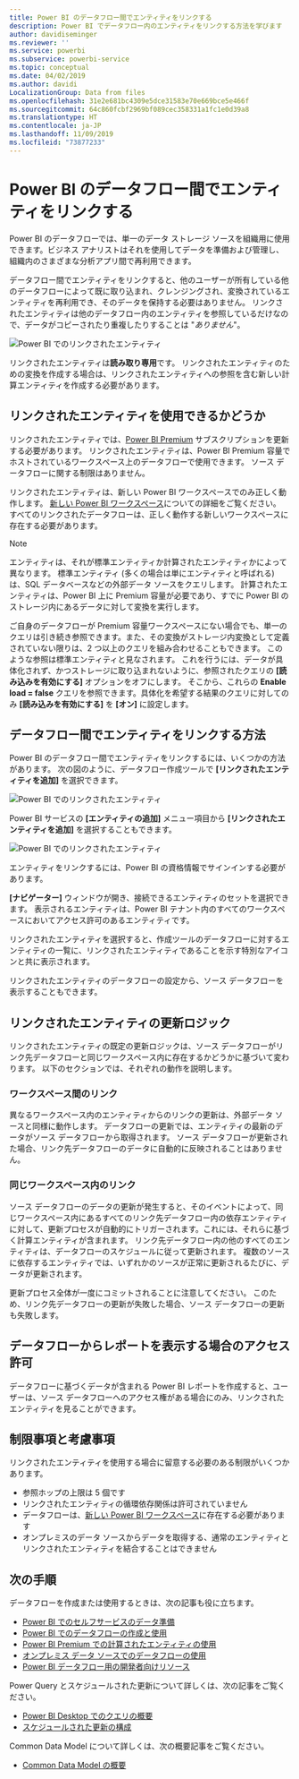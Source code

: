 ```yaml
---
title: Power BI のデータフロー間でエンティティをリンクする
description: Power BI でデータフロー内のエンティティをリンクする方法を学びます
author: davidiseminger
ms.reviewer: ''
ms.service: powerbi
ms.subservice: powerbi-service
ms.topic: conceptual
ms.date: 04/02/2019
ms.author: davidi
LocalizationGroup: Data from files
ms.openlocfilehash: 31e2e681bc4309e5dce31583e70e669bce5e466f
ms.sourcegitcommit: 64c860fcbf2969bf089cec358331a1fc1e0d39a8
ms.translationtype: HT
ms.contentlocale: ja-JP
ms.lasthandoff: 11/09/2019
ms.locfileid: "73877233"
---
```

# <a name="link-entities-between-dataflows-in-power-bi"></a>Power BI のデータフロー間でエンティティをリンクする

Power BI のデータフローでは、単一のデータ ストレージ ソースを組織用に使用できます。ビジネス アナリストはそれを使用してデータを準備および管理し、組織内のさまざまな分析アプリ間で再利用できます。 

データフロー間でエンティティをリンクすると、他のユーザーが所有している他のデータフローによって既に取り込まれ、クレンジングされ、変換されているエンティティを再利用でき、そのデータを保持する必要はありません。 リンクされたエンティティは他のデータフロー内のエンティティを参照しているだけなので、データがコピーされたり重複したりすることは "*ありません*"。

![Power BI でのリンクされたエンティティ](media/service-dataflows-linked-entities/linked-entities_00.png)

リンクされたエンティティは**読み取り専用**です。 リンクされたエンティティのための変換を作成する場合は、リンクされたエンティティへの参照を含む新しい計算エンティティを作成する必要があります。

## <a name="linked-entity-availability"></a>リンクされたエンティティを使用できるかどうか

リンクされたエンティティでは、[Power BI Premium](service-premium-what-is.md) サブスクリプションを更新する必要があります。 リンクされたエンティティは、Power BI Premium 容量でホストされているワークスペース上のデータフローで使用できます。 ソース データフローに関する制限はありません。

リンクされたエンティティは、新しい Power BI ワークスペースでのみ正しく動作します。 [新しい Power BI ワークスペース](service-create-the-new-workspaces.md)についての詳細をご覧ください。 すべてのリンクされたデータフローは、正しく動作する新しいワークスペースに存在する必要があります。

> [!NOTE]
> エンティティは、それが標準エンティティか計算されたエンティティかによって異なります。 標準エンティティ (多くの場合は単にエンティティと呼ばれる) は、SQL データベースなどの外部データ ソースをクエリします。 計算されたエンティティは、Power BI 上に Premium 容量が必要であり、すでに Power BI のストレージ内にあるデータに対して変換を実行します。 
>
>ご自身のデータフローが Premium 容量ワークスペースにない場合でも、単一のクエリは引き続き参照できます。また、その変換がストレージ内変換として定義されていない限りは、2 つ以上のクエリを組み合わせることもできます。 このような参照は標準エンティティと見なされます。 これを行うには、データが具体化されず、かつストレージに取り込まれないように、参照されたクエリの **[読み込みを有効にする]** オプションをオフにします。 そこから、これらの **Enable load = false** クエリを参照できます。具体化を希望する結果のクエリに対してのみ **[読み込みを有効にする]** を **[オン]** に設定します。


## <a name="how-to-link-entities-between-dataflows"></a>データフロー間でエンティティをリンクする方法

Power BI のデータフロー間でエンティティをリンクするには、いくつかの方法があります。 次の図のように、データフロー作成ツールで **[リンクされたエンティティを追加]** を選択できます。 

![Power BI でのリンクされたエンティティ](media/service-dataflows-linked-entities/linked-entities_00.png)

Power BI サービスの **[エンティティの追加]** メニュー項目から **[リンクされたエンティティを追加]** を選択することもできます。

![Power BI でのリンクされたエンティティ](media/service-dataflows-linked-entities/linked-entities_01.png)

エンティティをリンクするには、Power BI の資格情報でサインインする必要があります。

**[ナビゲーター]** ウィンドウが開き、接続できるエンティティのセットを選択できます。 表示されるエンティティは、Power BI テナント内のすべてのワークスペースにおいてアクセス許可のあるエンティティです。 

リンクされたエンティティを選択すると、作成ツールのデータフローに対するエンティティの一覧に、リンクされたエンティティであることを示す特別なアイコンと共に表示されます。

リンクされたエンティティのデータフローの設定から、ソース データフローを表示することもできます。

## <a name="refresh-logic-of-linked-entities"></a>リンクされたエンティティの更新ロジック
リンクされたエンティティの既定の更新ロジックは、ソース データフローがリンク先データフローと同じワークスペース内に存在するかどうかに基づいて変わります。 以下のセクションでは、それぞれの動作を説明します。

### <a name="links-between-workspaces"></a>ワークスペース間のリンク

異なるワークスペース内のエンティティからのリンクの更新は、外部データ ソースと同様に動作します。 データフローの更新では、エンティティの最新のデータがソース データフローから取得されます。 ソース データフローが更新された場合、リンク先データフローのデータに自動的に反映されることはありません。

### <a name="links-in-the-same-workspace"></a>同じワークスペース内のリンク

ソース データフローのデータの更新が発生すると、そのイベントによって、同じワークスペース内にあるすべてのリンク先データフロー内の依存エンティティに対して、更新プロセスが自動的にトリガーされます。これには、それらに基づく計算エンティティが含まれます。 リンク先データフロー内の他のすべてのエンティティは、データフローのスケジュールに従って更新されます。 複数のソースに依存するエンティティでは、いずれかのソースが正常に更新されるたびに、データが更新されます。

更新プロセス全体が一度にコミットされることに注意してください。 このため、リンク先データフローの更新が失敗した場合、ソース データフローの更新も失敗します。

## <a name="permissions-when-viewing-reports-from-dataflows"></a>データフローからレポートを表示する場合のアクセス許可

データフローに基づくデータが含まれる Power BI レポートを作成すると、ユーザーは、ソース データフローへのアクセス権がある場合にのみ、リンクされたエンティティを見ることができます。

## <a name="limitations-and-considerations"></a>制限事項と考慮事項

リンクされたエンティティを使用する場合に留意する必要のある制限がいくつかあります。

* 参照ホップの上限は 5 個です
* リンクされたエンティティの循環依存関係は許可されていません
* データフローは、[新しい Power BI ワークスペース](service-create-the-new-workspaces.md)に存在する必要があります
* オンプレミスのデータ ソースからデータを取得する、通常のエンティティとリンクされたエンティティを結合することはできません


## <a name="next-steps"></a>次の手順

データフローを作成または使用するときは、次の記事も役に立ちます。 

* [Power BI でのセルフサービスのデータ準備](service-dataflows-overview.md)
* [Power BI でのデータフローの作成と使用](service-dataflows-create-use.md)
* [Power BI Premium での計算されたエンティティの使用](service-dataflows-computed-entities-premium.md)
* [オンプレミス データ ソースでのデータフローの使用](service-dataflows-on-premises-gateways.md)
* [Power BI データフロー用の開発者向けリソース](service-dataflows-developer-resources.md)

Power Query とスケジュールされた更新について詳しくは、次の記事をご覧ください。
* [Power BI Desktop でのクエリの概要](desktop-query-overview.md)
* [スケジュールされた更新の構成](refresh-scheduled-refresh.md)

Common Data Model について詳しくは、次の概要記事をご覧ください。
* [Common Data Model の概要](https://docs.microsoft.com/powerapps/common-data-model/overview)


